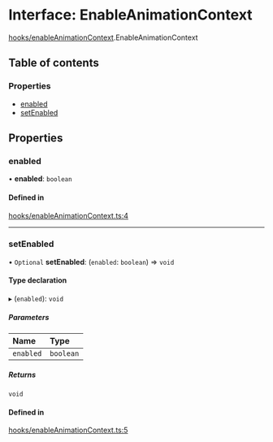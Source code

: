 # Interface: EnableAnimationContext

[hooks/enableAnimationContext](../wiki/hooks.enableAnimationContext).EnableAnimationContext

## Table of contents

### Properties

- [enabled](../wiki/hooks.enableAnimationContext.EnableAnimationContext#enabled)
- [setEnabled](../wiki/hooks.enableAnimationContext.EnableAnimationContext#setenabled)

## Properties

### enabled

• **enabled**: `boolean`

#### Defined in

[hooks/enableAnimationContext.ts:4](https://github.com/tristanjohnson849/react-controlled-animations/blob/da9ca15/src/hooks/enableAnimationContext.ts#L4)

___

### setEnabled

• `Optional` **setEnabled**: (`enabled`: `boolean`) => `void`

#### Type declaration

▸ (`enabled`): `void`

##### Parameters

| Name | Type |
| :------ | :------ |
| `enabled` | `boolean` |

##### Returns

`void`

#### Defined in

[hooks/enableAnimationContext.ts:5](https://github.com/tristanjohnson849/react-controlled-animations/blob/da9ca15/src/hooks/enableAnimationContext.ts#L5)
